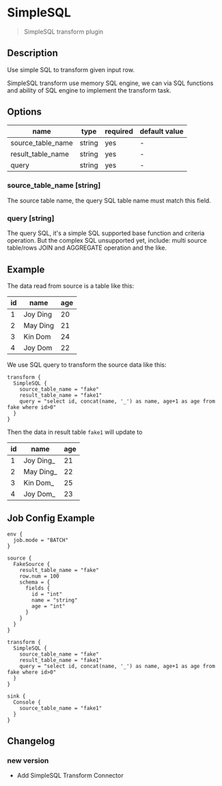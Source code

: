 # SimpleSQL

> SimpleSQL transform plugin

## Description

Use simple SQL to transform given input row.

SimpleSQL transform use memory SQL engine, we can via SQL functions and ability of SQL engine to implement the transform task.

## Options

|       name        |  type  | required | default value |
|-------------------|--------|----------|---------------|
| source_table_name | string | yes      | -             |
| result_table_name | string | yes      | -             |
| query             | string | yes      | -             |

### source_table_name [string]

The source table name, the query SQL table name must match this field.

### query [string]

The query SQL, it's a simple SQL supported base function and criteria operation. But the complex SQL unsupported yet, include: multi source table/rows JOIN and AGGREGATE operation and the like.

## Example

The data read from source is a table like this:

| id |   name   | age |
|----|----------|-----|
| 1  | Joy Ding | 20  |
| 2  | May Ding | 21  |
| 3  | Kin Dom  | 24  |
| 4  | Joy Dom  | 22  |

We use SQL query to transform the source data like this:

```
transform {
  SimpleSQL {
    source_table_name = "fake"
    result_table_name = "fake1"
    query = "select id, concat(name, '_') as name, age+1 as age from fake where id>0"
  }
}
```

Then the data in result table `fake1` will update to

| id |   name    | age |
|----|-----------|-----|
| 1  | Joy Ding_ | 21  |
| 2  | May Ding_ | 22  |
| 3  | Kin Dom_  | 25  |
| 4  | Joy Dom_  | 23  |

## Job Config Example

```
env {
  job.mode = "BATCH"
}

source {
  FakeSource {
    result_table_name = "fake"
    row.num = 100
    schema = {
      fields {
        id = "int"
        name = "string"
        age = "int"
      }
    }
  }
}

transform {
  SimpleSQL {
    source_table_name = "fake"
    result_table_name = "fake1"
    query = "select id, concat(name, '_') as name, age+1 as age from fake where id>0"
  }
}

sink {
  Console {
    source_table_name = "fake1"
  }
}
```

## Changelog

### new version

- Add SimpleSQL Transform Connector

